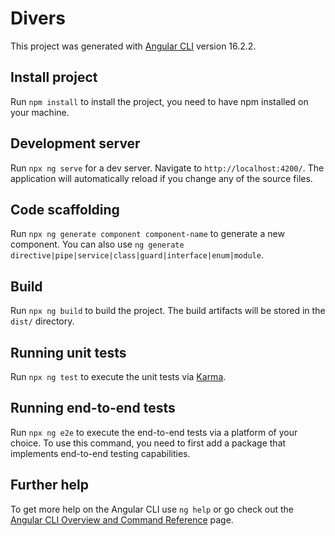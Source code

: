 # Divers

This project was generated with [Angular CLI](https://github.com/angular/angular-cli) version 16.2.2.

## Install project

Run `npm install` to install the project, you need to have npm installed on your machine.

## Development server

Run `npx ng serve` for a dev server. Navigate to `http://localhost:4200/`. The application will automatically reload if you change any of the source files.

## Code scaffolding

Run `npx ng generate component component-name` to generate a new component. You can also use `ng generate directive|pipe|service|class|guard|interface|enum|module`.

## Build

Run `npx ng build` to build the project. The build artifacts will be stored in the `dist/` directory.

## Running unit tests

Run `npx ng test` to execute the unit tests via [Karma](https://karma-runner.github.io).

## Running end-to-end tests

Run `npx ng e2e` to execute the end-to-end tests via a platform of your choice. To use this command, you need to first add a package that implements end-to-end testing capabilities.

## Further help

To get more help on the Angular CLI use `ng help` or go check out the [Angular CLI Overview and Command Reference](https://angular.io/cli) page.
